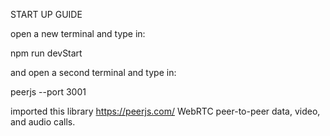 START UP GUIDE


open a new terminal and type in:

npm run devStart

and open a second terminal and type in:

peerjs --port 3001




imported this library https://peerjs.com/
WebRTC peer-to-peer data, video, and audio calls.